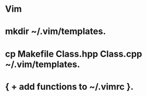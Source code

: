 # Vim

# mkdir ~/.vim/templates. 
# cp Makefile Class.hpp Class.cpp ~/.vim/templates. 
# { + add functions to ~/.vimrc }. 
